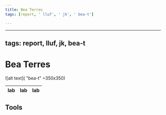 ```yaml
---
title: Bea Terres
tags: [report, ' lluf', ' jk', ' bea-t']

---
```


---
tags: report, lluf, jk, bea-t
---

# Bea Terres
![alt text]( "bea-t" =350x350)



| lab | lab | lab |
| -------- | -------- | -------- |

   

## Tools